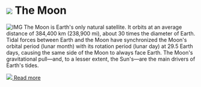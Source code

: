 # ![](/home/lcv/Dropbox/AstroPhotography//Imaging//Common/pyl-tiny.png) The Moon
![IMG](/home/lcv/Dropbox/AstroPhotography//Imaging//HD/The_Moon.jpg)
The Moon is Earth's only natural satellite. It orbits at an average distance of 384,400 km (238,900 mi), about 30 times the diameter of Earth. Tidal forces between Earth and the Moon have synchronized the Moon's orbital period (lunar month) with its rotation period (lunar day) at 29.5 Earth days, causing the same side of the Moon to always face Earth. The Moon's gravitational pull—and, to a lesser extent, the Sun's—are the main drivers of Earth's tides.

[![](/home/lcv/Dropbox/AstroPhotography//Imaging//Common/Wikipedia.png) Read more](https://en.wikipedia.org/wiki/Moon)
